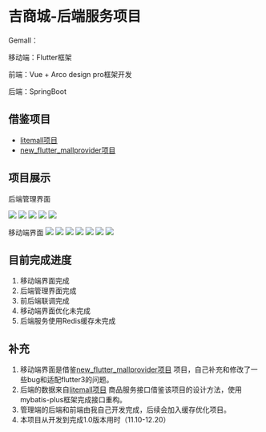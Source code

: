# 吉商城-后端服务项目

Gemall：

移动端：Flutter框架

前端：Vue + Arco design pro框架开发

后端：SpringBoot

## 借鉴项目
* [litemall项目](https://github.com/linlinjava/litemall)
* [new_flutter_mallprovider项目](https://github.com/lotawei/new_flutter_mallprovider)

## 项目展示

后端管理界面

![](./doc/img/index1.png)
![](./doc/img/index2.png)
![](./doc/img/index3.png)
![](./doc/img/index4.png)
![](./doc/img/index5.png)

移动端界面
![](./doc/img/phone1.png)
![](./doc/img/phone2.png)
![](./doc/img/phone3.png)
![](./doc/img/phone4.png)
![](./doc/img/phone5.png)
![](./doc/img/phone6.png)
![](./doc/img/phone7.png)
## 目前完成进度
1. 移动端界面完成
2. 后端管理界面完成
3. 前后端联调完成
4. 移动端界面优化未完成
5. 后端服务使用Redis缓存未完成


## 补充
1. 移动端界面是借鉴[new_flutter_mallprovider项目](https://github.com/lotawei/new_flutter_mallprovider)
项目，自己补充和修改了一些bug和适配flutter3的问题。
2. 后端的数据来自[litemall项目](https://github.com/linlinjava/litemall)
商品服务接口借鉴该项目的设计方法，使用mybatis-plus框架完成接口重构。
3. 管理端的后端和前端由我自己开发完成，后续会加入缓存优化项目。
4. 本项目从开发到完成1.0版本用时（11.10-12.20）
